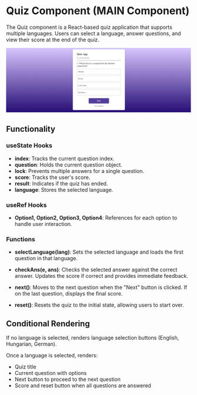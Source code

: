 # Quiz Component (MAIN Component)

The Quiz component is a React-based quiz application that supports multiple languages. Users can select a language, answer questions, and view their score at the end of the quiz.

![Clock App Screenshot](./.github/screen.png)

## Functionality

### useState Hooks

- **index**: Tracks the current question index.
- **question**: Holds the current question object.
- **lock**: Prevents multiple answers for a single question.
- **score**: Tracks the user's score.
- **result**: Indicates if the quiz has ended.
- **language**: Stores the selected language.

### useRef Hooks

- **Option1, Option2, Option3, Option4**: References for each option to handle user interaction.

### Functions

- **selectLanguage(lang)**: Sets the selected language and loads the first question in that language.
- **checkAns(e, ans)**: Checks the selected answer against the correct answer. Updates the score if correct and provides immediate feedback.

- **next()**: Moves to the next question when the "Next" button is clicked. If on the last question, displays the final score.

- **reset()**: Resets the quiz to the initial state, allowing users to start over.

## Conditional Rendering

If no language is selected, renders language selection buttons (English, Hungarian, German).

Once a language is selected, renders:

- Quiz title
- Current question with options
- Next button to proceed to the next question
- Score and reset button when all questions are answered
